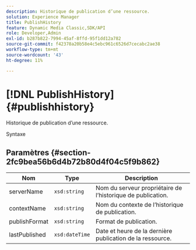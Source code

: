 ```yaml
---
description: Historique de publication d’une ressource.
solution: Experience Manager
title: PublishHistory
feature: Dynamic Media Classic,SDK/API
role: Developer,Admin
exl-id: b287b822-7994-45af-8ffd-95f1dd12a782
source-git-commit: f42378a20b58e4c5ebc961c6526d7cecabc2ae38
workflow-type: tm+mt
source-wordcount: '43'
ht-degree: 11%

---
```


# [!DNL PublishHistory]{#publishhistory}

Historique de publication d’une ressource.

Syntaxe

## Paramètres {#section-2fc9bea56b6d4b72b80d4f04c5f9b862}

| Nom | Type | Description |
|---|---|---|
| serverName | `xsd:string` | Nom du serveur propriétaire de l’historique de publication. |
| contextName | `xsd:string` | Nom du contexte de l’historique de publication. |
| publishFormat | `xsd:string` | Format de publication. |
| lastPublished | `xsd:dateTime` | Date et heure de la dernière publication de la ressource. |
